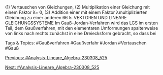(1) Vertauschen von Gleichungen,
(2) Multiplikation einer Gleichung mit einem Faktor λ̸= 0,
(3) Addition einer mit einem Faktor λmultiplizierten Gleichung zu einer anderen.66 5. VEKTOREN UND LINEARE GLEICHUNGSSYSTEME
Im Gauß-Jordan-Verfahren wird das LGS im ersten Teil, dem Gaußverfahren, mit den elementaren
Umformungen spaltenweise von links nach rechts zunächst in eine Dreiecksform gebracht, so dass bei

   Tags & Topics:
   #Gaußverfahren
   #Gaußverfahr
   #Jordan
   #Vertauschen
   #Gauß

[Previous: #Analysis-Lineare_Algebra-230308_525](Analysis-Lineare_Algebra-230308_525.md)

[Next: #Analysis-Lineare_Algebra-230308_525](Analysis-Lineare_Algebra-230308_525.md)